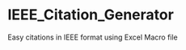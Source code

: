 IEEE_Citation_Generator
=======================

Easy citations in IEEE format using Excel Macro file
